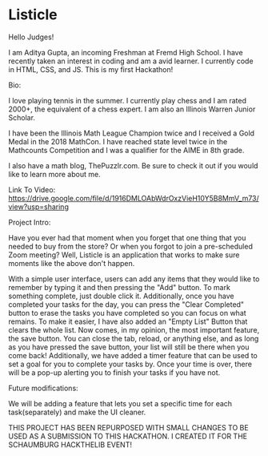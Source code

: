 # Listicle

Hello Judges! 

I am Aditya Gupta, an incoming Freshman at Fremd High School. I have recently taken an interest in coding and am a avid learner. I currently code in HTML, CSS, and JS. This is my first Hackathon!


Bio:

I love playing tennis in the summer. I currently play chess and I am rated 2000+, the equivalent of a chess expert. I am also an Illinois Warren Junior Scholar.

I have been the Illinois Math League Champion twice and I received a Gold Medal in the 2018 MathCon. I have reached state level twice in the Mathcounts Competition and I was a qualifier for the AIME in 8th grade.

I also have a math blog, ThePuzzlr.com. Be sure to check it out if you would like to learn more about me.



Link To Video: https://drive.google.com/file/d/1916DMLOAbWdrOxzVieH10Y5B8MmV_m73/view?usp=sharing

Project Intro:

Have you ever had that moment when you forget that one thing that you needed to buy from the store? Or when you forgot to join a pre-scheduled Zoom meeting? Well, Listicle is an application that works to make sure moments like the above don't happen. 

With a simple user interface, users can add any items that they would like to remember by typing it and then pressing the "Add" button. To mark something complete, just double click it. Additionally, once you have completed your tasks for the day, you can press the "Clear Completed" button to erase the tasks you have completed so you can focus on what remains. To make it easier, I have also added an "Empty List" Button that clears the whole list. Now comes, in my opinion, the most important feature, the save button. You can close the tab, reload, or anything else, and as long as you have pressed the save button, your list will still be there when you come back! Additionally, we have added a timer feature that can be used to set a goal for you to complete your tasks by. Once your time is over, there will be a pop-up alerting you to finish your tasks if you have not. 

Future modifications:

We will be adding a feature that lets you set a specific time for each task(separately) and make the UI cleaner.

THIS PROJECT HAS BEEN REPURPOSED WITH SMALL CHANGES TO BE USED AS A SUBMISSION TO THIS HACKATHON. I CREATED IT FOR THE SCHAUMBURG HACKTHELIB EVENT!
